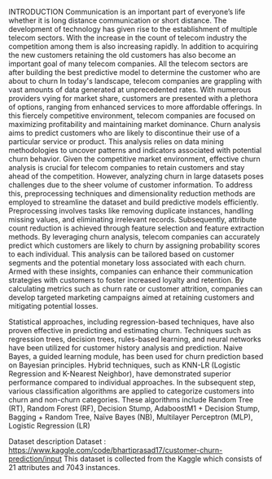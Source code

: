 INTRODUCTION
  Communication is an important part of everyone’s life whether it is long distance communication or short distance. The development of technology has given rise to the establishment of multiple telecom sectors. With the increase in the count of telecom industry the competition among them is also increasing rapidly. In addition to acquiring the new customers retaining the old customers has also become an important goal of many telecom companies. All the telecom sectors are after building the best predictive model to determine the customer who are about to churn
In today's landscape, telecom companies are grappling with vast amounts of data generated at unprecedented rates. With numerous providers vying for market share, customers are presented with a plethora of options, ranging from enhanced services to more affordable offerings. In this fiercely competitive environment, telecom companies are focused on maximizing profitability and maintaining market dominance.
Churn analysis aims to predict customers who are likely to discontinue their use of a particular service or product. This analysis relies on data mining methodologies to uncover patterns and indicators associated with potential churn behavior. Given the competitive market environment, effective churn analysis is crucial for telecom companies to retain customers and stay ahead of the competition.
However, analyzing churn in large datasets poses challenges due to the sheer volume of customer information. To address this, preprocessing techniques and dimensionality reduction methods are employed to streamline the dataset and build predictive models efficiently. Preprocessing involves tasks like removing duplicate instances, handling missing values, and eliminating irrelevant records. Subsequently, attribute count reduction is achieved through feature selection and feature extraction methods.
By leveraging churn analysis, telecom companies can accurately predict which customers are likely to churn by assigning probability scores to each individual. This analysis can be tailored based on customer segments and the potential monetary loss associated with each churn. Armed with these insights, companies can enhance their communication strategies with customers to foster increased loyalty and retention.
By calculating metrics such as churn rate or customer attrition, companies can develop targeted marketing campaigns aimed at retaining customers and mitigating potential losses.

Statistical approaches, including regression-based techniques, have also proven effective in predicting and estimating churn. Techniques such as regression trees, decision trees, rules-based learning, and neural networks have been utilized for customer history analysis and prediction. Naive Bayes, a guided learning module, has been used for churn prediction based on Bayesian principles.
Hybrid techniques, such as KNN-LR (Logistic Regression and K-Nearest Neighbor), have demonstrated superior performance compared to individual approaches. In the subsequent step, various classification algorithms are applied to categorize customers into churn and non-churn categories. These algorithms include Random Tree (RT), Random Forest (RF), Decision Stump, AdaboostM1 + Decision Stump, Bagging + Random Tree, Naïve Bayes (NB), Multilayer Perceptron (MLP), Logistic Regression (LR)

Dataset description 
Dataset : https://www.kaggle.com/code/bhartiprasad17/customer-churn-prediction/input
This dataset is collected from the Kaggle which consists of 21 attributes and 7043 instances. 


